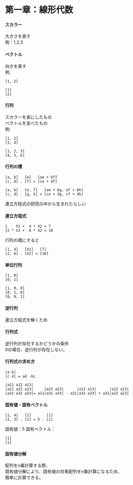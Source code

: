  # 第一章：線形代数

 #### スカラー　
大きさを表す<br/>
例：1,2,3

 #### ベクトル
向きを表す<br/>
例:
 ```
[1, 2]

[1]
[2]
 ```
 #### 行列
スカラーを表にしたもの<br/>
ベクトルを並べたもの<br/>
例:<br/>
 ```
 [1, 2]
 [3, 4]
 
 [1, 2, 3]
 [4, 5, 6]
 ```

 #### 行列の積
 ```
 [a, b]   [e]   [ae + bf]
 [c, d] . [f] = [ce + df]
 
 [a, b]   [e, f]   [ae + bg, af + bk]
 [c, d] . [g, k] = [ce + dg, cf + dk]
 ```
連立方程式の研究の中から生まれたらしい

  #### 連立方程式
 ```
 {    X1 +  4 * X2 = 7
 {2 * X1 +  6 * X2 = 10
 ```
 行列の積にすると
  ```
 [1, 4]   [X1]   [7]
 [2, 6] . [X2] = [10]
 ```
 #### 単位行列
```
[1, 0]
[0, 1]

[1, 0, 0]
[0, 1, 0]
[0, 0, 1]
```
 #### 逆行列
連立方程式を解くため


 #### 行列式
逆行列が存在するかどうかの条件<br/>
0の場合、逆行列が存在しない。

 #### 行列式の求め方
```
|a b|
|c d| = ad -bc

|a11 a12 a13|
|a21 a22 a23|     |a22 a23|      |a12 a13|      |a12 a13|
|a31 a32 a33|= a11|a32 a33| - a21|a32 a33| + a31|a22 a23|
```
 #### 固有値・固有ベクトル
 ```
 [1, 4]   [1]       [1]
 [2, 3] . [1] = 5 . [1]
 ```
 固有値：5
 固有ベクトル：
 ```
 [1]
 [1]
 ```
 #### 固有値分解
 配列をn乗計算する際、<br/>
 固有値分解により、固有値の対角配列をn乗計算になるため、<br/>
 簡単に計算できる。<br/>
